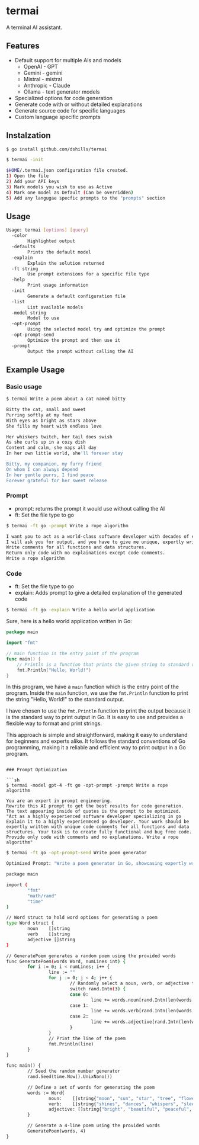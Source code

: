 # termai

A terminal AI assistant.

## Features
- Default support for multiple AIs and models
	- OpenAI - GPT
	- Gemini - gemini
	- Mistral - mistral
	- Anthropic - Claude
	- Ollama - text generator models
- Specialized options for code generation
- Generate code with or without detailed explanations
- Generate source code for specific languages
- Custom language specific prompts

## Instalzation

```sh
$ go install github.com/dshills/termai

$ termai -init

$HOME/.termai.json configuration file created.
1) Open the file
2) Add your API keys
3) Mark models you wish to use as Active
4) Mark one model as Default (Can be overridden)
5) Add any langugae specfic prompts to the "prompts" section

```

## Usage

```sh
Usage: termai [options] [query]
  -color
        Highlighted output
  -defaults
        Prints the default model
  -explain
        Explain the solution returned
  -ft string
        Use prompt extensions for a specific file type
  -help
        Print usage information
  -init
        Generate a default configuration file
  -list
        List available models
  -model string
        Model to use
  -opt-prompt
        Using the selected model try and optimize the prompt
  -opt-prompt-send
        Optimize the prompt and then use it
  -prompt
        Output the prompt without calling the AI
```

## Example Usage

### Basic usage
```sh
$ termai Write a poem about a cat named bitty

Bitty the cat, small and sweet
Purring softly at my feet
With eyes as bright as stars above
She fills my heart with endless love

Her whiskers twitch, her tail does swish
As she curls up in a cozy dish
Content and calm, she naps all day
In her own little world, she'll forever stay

Bitty, my companion, my furry friend
On whom I can always depend
In her gentle purrs, I find peace
Forever grateful for her sweet release
```
### Prompt

- prompt: returns the prompt it would use without calling the AI
- ft: Set the file type to go
```sh
$ termai -ft go -prompt Write a rope algorithm

I want you to act as a world-class software developer with decades of experience in go.
I will ask you for output, and you have to give me unique, expertly written work.
Write comments for all functions and data structures.
Return only code with no explainations except code comments.
Write a rope algorithm
```

### Code

- ft: Set the file type to go
- explain: Adds prompt to give a detailed explanation of the generated code

```sh
$ termai -ft go -explain Write a hello world application

```
Sure, here is a hello world application written in Go:

```go
package main

import "fmt"

// main function is the entry point of the program
func main() {
    // Println is a function that prints the given string to standard output
    fmt.Println("Hello, World!")
}
```

In this program, we have a `main` function which is the entry point of the program. Inside the `main` function, we use the `fmt.Println` function to print the string "Hello, World!" to the standard output.

I have chosen to use the `fmt.Println` function to print the output because it is the standard way to print output in Go. It is easy to use and provides a flexible way to format and print strings.

This approach is simple and straightforward, making it easy to understand for beginners and experts alike. It follows the standard conventions of Go programming, making it a reliable and efficient way to print output in a Go program.

```

### Prompt Optimization

```sh
$ termai -model gpt-4 -ft go -opt-prompt -prompt Write a rope algorithm

You are an expert in prompt engineering.
Rewrite this AI prompt to get the best results for code generation.
The text appearing inside of quotes is the prompt to be optimized.
"Act as a highly experienced software developer specializing in go Explain it to a highly experienmced go developer. Your work should be expertly written with unique code comments for all functions and data structures. Your task is to create fully functional and bug free code. Provide only code with comments and no explanations. Write a rope algorithm"
```

```sh
$ termai -ft go -opt-prompt-send Write poem generator

Optimized Prompt: "Write a poem generator in Go, showcasing expertly written code with unique comments for all functions and data structures. Aim for fully functional, bug-free code tailored for a highly experienced Go developer."

package main

import (
        "fmt"
        "math/rand"
        "time"
)

// Word struct to hold word options for generating a poem
type Word struct {
        noun    []string
        verb    []string
        adjective []string
}

// GeneratePoem generates a random poem using the provided words
func GeneratePoem(words Word, numLines int) {
        for i := 0; i < numLines; i++ {
                line := ""
                for j := 0; j < 4; j++ {
                        // Randomly select a noun, verb, or adjective to construct a line
                        switch rand.Intn(3) {
                        case 0:
                                line += words.noun[rand.Intn(len(words.noun))] + " "
                        case 1:
                                line += words.verb[rand.Intn(len(words.verb))] + " "
                        case 2:
                                line += words.adjective[rand.Intn(len(words.adjective))] + " "
                        }
                }
                // Print the line of the poem
                fmt.Println(line)
        }
}

func main() {
        // Seed the random number generator
        rand.Seed(time.Now().UnixNano())

        // Define a set of words for generating the poem
        words := Word{
                noun:    []string{"moon", "sun", "star", "tree", "flower"},
                verb:    []string{"shines", "dances", "whispers", "sleeps", "blooms"},
                adjective: []string{"bright", "beautiful", "peaceful", "vibrant", "serene"},
        }

        // Generate a 4-line poem using the provided words
        GeneratePoem(words, 4)
}
```

